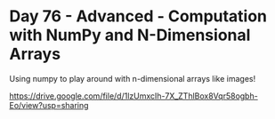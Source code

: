 # Day 76 - Advanced - Computation with NumPy and N-Dimensional Arrays

Using numpy to play around with n-dimensional arrays like images!

https://drive.google.com/file/d/1lzUmxcIh-7X_ZThlBox8Vqr58ogbh-Eo/view?usp=sharing
